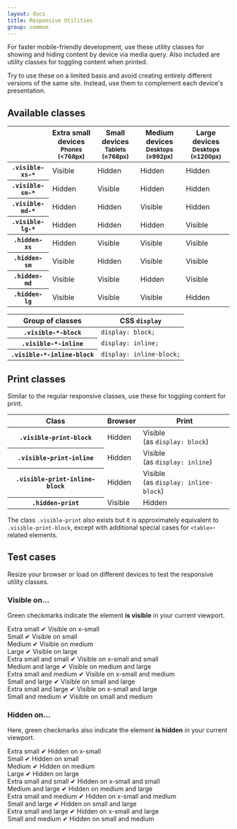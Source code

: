 ```yaml
---
layout: docs
title: Responsive Utilities
group: common
---
```


For faster mobile-friendly development, use these utility classes for showing and hiding content by device via media query. Also included are utility classes for toggling content when printed.

Try to use these on a limited basis and avoid creating entirely different versions of the same site. Instead, use them to complement each device's presentation.

##  Available classes

<div class="table-responsive">
    <table class="table table-bordered table-striped responsive-utilities">
        <thead>
            <tr>
                <th></th>
                <th>Extra small devices <small>Phones (&lt;768px)</small></th>
                <th>Small devices <small>Tablets (≥768px)</small></th>
                <th>Medium devices <small>Desktops (≥992px)</small></th>
                <th>Large devices <small>Desktops (≥1200px)</small></th>
            </tr>
        </thead>
        <tbody>
            <tr>
                <th scope="row"><code>.visible-xs-*</code></th>
                <td class="is-visible">Visible</td>
                <td class="is-hidden">Hidden</td>
                <td class="is-hidden">Hidden</td>
                <td class="is-hidden">Hidden</td>
            </tr>
            <tr>
                <th scope="row"><code>.visible-sm-*</code></th>
                <td class="is-hidden">Hidden</td>
                <td class="is-visible">Visible</td>
                <td class="is-hidden">Hidden</td>
                <td class="is-hidden">Hidden</td>
            </tr>
            <tr>
                <th scope="row"><code>.visible-md-*</code></th>
                <td class="is-hidden">Hidden</td>
                <td class="is-hidden">Hidden</td>
                <td class="is-visible">Visible</td>
                <td class="is-hidden">Hidden</td>
            </tr>
            <tr>
                <th scope="row"><code>.visible-lg-*</code></th>
                <td class="is-hidden">Hidden</td>
                <td class="is-hidden">Hidden</td>
                <td class="is-hidden">Hidden</td>
                <td class="is-visible">Visible</td>
            </tr>
        </tbody>
        <tbody>
            <tr>
                <th scope="row"><code>.hidden-xs</code></th>
                <td class="is-hidden">Hidden</td>
                <td class="is-visible">Visible</td>
                <td class="is-visible">Visible</td>
                <td class="is-visible">Visible</td>
            </tr>
            <tr>
                <th scope="row"><code>.hidden-sm</code></th>
                <td class="is-visible">Visible</td>
                <td class="is-hidden">Hidden</td>
                <td class="is-visible">Visible</td>
                <td class="is-visible">Visible</td>
            </tr>
            <tr>
                <th scope="row"><code>.hidden-md</code></th>
                <td class="is-visible">Visible</td>
                <td class="is-visible">Visible</td>
                <td class="is-hidden">Hidden</td>
                <td class="is-visible">Visible</td>
            </tr>
            <tr>
                <th scope="row"><code>.hidden-lg</code></th>
                <td class="is-visible">Visible</td>
                <td class="is-visible">Visible</td>
                <td class="is-visible">Visible</td>
                <td class="is-hidden">Hidden</td>
            </tr>
        </tbody>
    </table>
</div>
	
<div class="table-responsive">
    <table class="table table-bordered table-striped">
        <thead>
            <tr>
                <th>Group of classes</th>
                <th>CSS <code>display</code></th>
            </tr>
        </thead>
        <tbody>
            <tr>
                <th scope="row"><code>.visible-*-block</code></th>
                <td><code>display: block;</code></td>
            </tr>
            <tr>
                <th scope="row"><code>.visible-*-inline</code></th>
                <td><code>display: inline;</code></td>
            </tr>
            <tr>
                <th scope="row"><code>.visible-*-inline-block</code></th>
                <td><code>display: inline-block;</code></td>
            </tr>
        </tbody>
    </table>
</div>	
		
	
<h2 id="responsive-utilities-print">Print classes</h2>
<p>Similar to the regular responsive classes, use these for toggling content for print.</p>
<div class="table-responsive">
  <table class="table table-bordered table-striped responsive-utilities">
    <thead>
      <tr>
        <th>Class</th>
        <th>Browser</th>
        <th>Print</th>
      </tr>
    </thead>
    <tbody>
      <tr>
        <th><code>.visible-print-block</code></th>
        <td class="is-hidden">Hidden</td>
        <td class="is-visible">Visible<br>(as <code>display: block</code>)</td>
      </tr>
      <tr>
        <th><code>.visible-print-inline</code></th>
        <td class="is-hidden">Hidden</td>
        <td class="is-visible">Visible<br>(as <code>display: inline</code>)</td>
      </tr>
      <tr>
        <th><code>.visible-print-inline-block</code></th>
        <td class="is-hidden">Hidden</td>
        <td class="is-visible">Visible<br>(as <code>display: inline-block</code>)</td>
      </tr>
      <tr>
        <th><code>.hidden-print</code></th>
        <td class="is-visible">Visible</td>
        <td class="is-hidden">Hidden</td>
      </tr>
    </tbody>
  </table>
</div>

The class `.visible-print` also exists but it is approximately equivalent to `.visible-print-block`, except with additional special cases for `<table>`-related elements.

## Test cases

Resize your browser or load on different devices to test the responsive utility classes.

### Visible on...

Green checkmarks indicate the element **is visible** in your current viewport.
    
<div class="row responsive-utilities-test visible-on">
    <div class="col-xs-6 col-sm-3">
        <span class="hidden-xs">Extra small</span> <span class="visible-xs-block is-visible">✔ Visible on x-small</span>
    </div>
    <div class="col-xs-6 col-sm-3">
        <span class="hidden-sm">Small</span> <span class="visible-sm-block is-visible">✔ Visible on small</span>
    </div>
    <div class="clearfix visible-xs-block"></div>
    <div class="col-xs-6 col-sm-3">
        <span class="hidden-md">Medium</span> <span class="visible-md-block is-visible">✔ Visible on medium</span>
    </div>
    <div class="col-xs-6 col-sm-3">
        <span class="hidden-lg">Large</span> <span class="visible-lg-block is-visible">✔ Visible on large</span>
    </div>
</div>
<div class="row responsive-utilities-test visible-on">
    <div class="col-xs-6">
        <span class="hidden-xs hidden-sm">Extra small and small</span> <span class="visible-xs-block visible-sm-block is-visible">✔ Visible on x-small and small</span>
    </div>
    <div class="col-xs-6">
        <span class="hidden-md hidden-lg">Medium and large</span> <span class="visible-md-block visible-lg-block is-visible">✔ Visible on medium and large</span>
    </div>
    <div class="clearfix visible-xs-block"></div>
    <div class="col-xs-6">
        <span class="hidden-xs hidden-md">Extra small and medium</span> <span class="visible-xs-block visible-md-block is-visible">✔ Visible on x-small and medium</span>
    </div>
    <div class="col-xs-6">
        <span class="hidden-sm hidden-lg">Small and large</span> <span class="visible-sm-block visible-lg-block is-visible">✔ Visible on small and large</span>
    </div>
    <div class="clearfix visible-xs-block"></div>
    <div class="col-xs-6">
        <span class="hidden-xs hidden-lg">Extra small and large</span> <span class="visible-xs-block visible-lg-block is-visible">✔ Visible on x-small and large</span>
    </div>
    <div class="col-xs-6">
        <span class="hidden-sm hidden-md">Small and medium</span> <span class="visible-sm-block visible-md-block is-visible">✔ Visible on small and medium</span>
    </div>
</div>
<h3 id="hidden-on"><a aria-label="Anchor link for: hidden on" class="anchorjs-link" data-anchorjs-icon="" href="#hidden-on" style="font-family: anchorjs-icons; font-style: normal; font-variant-ligatures: normal; font-variant-caps: normal; font-weight: normal; line-height: inherit; position: absolute; margin-left: -1em; padding-right: 0.5em;"></a>Hidden on...</h3>
<p>Here, green checkmarks also indicate the element <strong>is hidden</strong> in your current viewport.</p>
<div class="row responsive-utilities-test hidden-on">
    <div class="col-xs-6 col-sm-3">
        <span class="hidden-xs">Extra small</span> <span class="visible-xs-block is-visible">✔ Hidden on x-small</span>
    </div>
    <div class="col-xs-6 col-sm-3">
        <span class="hidden-sm">Small</span> <span class="visible-sm-block is-visible">✔ Hidden on small</span>
    </div>
    <div class="clearfix visible-xs-block"></div>
    <div class="col-xs-6 col-sm-3">
        <span class="hidden-md">Medium</span> <span class="visible-md-block is-visible">✔ Hidden on medium</span>
    </div>
    <div class="col-xs-6 col-sm-3">
        <span class="hidden-lg">Large</span> <span class="visible-lg-block is-visible">✔ Hidden on large</span>
    </div>
</div>
<div class="row responsive-utilities-test hidden-on">
    <div class="col-xs-6">
        <span class="hidden-xs hidden-sm">Extra small and small</span> <span class="visible-xs-block visible-sm-block is-visible">✔ Hidden on x-small and small</span>
    </div>
    <div class="col-xs-6">
        <span class="hidden-md hidden-lg">Medium and large</span> <span class="visible-md-block visible-lg-block is-visible">✔ Hidden on medium and large</span>
    </div>
    <div class="clearfix visible-xs-block"></div>
    <div class="col-xs-6">
        <span class="hidden-xs hidden-md">Extra small and medium</span> <span class="visible-xs-block visible-md-block is-visible">✔ Hidden on x-small and medium</span>
    </div>
    <div class="col-xs-6">
        <span class="hidden-sm hidden-lg">Small and large</span> <span class="visible-sm-block visible-lg-block is-visible">✔ Hidden on small and large</span>
    </div>
    <div class="clearfix visible-xs-block"></div>
    <div class="col-xs-6">
        <span class="hidden-xs hidden-lg">Extra small and large</span> <span class="visible-xs-block visible-lg-block is-visible">✔ Hidden on x-small and large</span>
    </div>
    <div class="col-xs-6">
        <span class="hidden-sm hidden-md">Small and medium</span> <span class="visible-sm-block visible-md-block is-visible">✔ Hidden on small and medium</span>
    </div>
</div>
